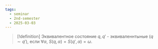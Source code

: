 ```yaml
---
tags:
  - seminar
  - 2nd-semester
  - 2025-03-03
---
```


> [!definition] Эквивалентное состояние
> $q, q'$ - эквиваленнтыные ($q \sim q'$), если $\forall\alpha, \ S(q,\alpha) = S(q',\alpha) = \omega$.
